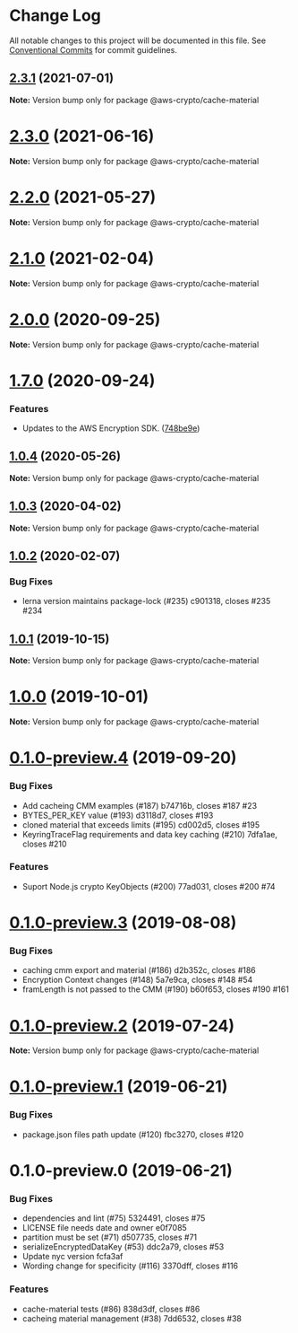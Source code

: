 # Change Log

All notable changes to this project will be documented in this file.
See [Conventional Commits](https://conventionalcommits.org) for commit guidelines.

## [2.3.1](https://github.com/aws/aws-encryption-sdk-javascript/compare/v2.3.0...v2.3.1) (2021-07-01)

**Note:** Version bump only for package @aws-crypto/cache-material





# [2.3.0](https://github.com/aws/aws-encryption-sdk-javascript/compare/v2.2.1...v2.3.0) (2021-06-16)

**Note:** Version bump only for package @aws-crypto/cache-material





# [2.2.0](https://github.com/aws/private-aws-encryption-sdk-javascript-staging/compare/@aws-crypto/cache-material@2.1.0...@aws-crypto/cache-material@2.2.0) (2021-05-27)

**Note:** Version bump only for package @aws-crypto/cache-material





# [2.1.0](https://github.com/aws/aws-encryption-sdk-javascript/compare/@aws-crypto/cache-material@2.0.0...@aws-crypto/cache-material@2.1.0) (2021-02-04)

**Note:** Version bump only for package @aws-crypto/cache-material





# [2.0.0](https://github.com/aws/private-aws-encryption-sdk-javascript-staging/compare/@aws-crypto/cache-material@1.7.0...@aws-crypto/cache-material@2.0.0) (2020-09-25)

**Note:** Version bump only for package @aws-crypto/cache-material





# [1.7.0](https://github.com/aws/private-aws-encryption-sdk-javascript-staging/compare/@aws-crypto/cache-material@1.0.4...@aws-crypto/cache-material@1.7.0) (2020-09-24)


### Features

* Updates to the AWS Encryption SDK. ([748be9e](https://github.com/aws/private-aws-encryption-sdk-javascript-staging/commit/748be9e1799d999a350e9cafbf902d43aeab0aa5))





## [1.0.4](https://github.com/aws/aws-encryption-sdk-javascript/compare/@aws-crypto/cache-material@1.0.3...@aws-crypto/cache-material@1.0.4) (2020-05-26)

**Note:** Version bump only for package @aws-crypto/cache-material





## [1.0.3](https://github.com/aws/aws-encryption-sdk-javascript/compare/@aws-crypto/cache-material@1.0.2...@aws-crypto/cache-material@1.0.3) (2020-04-02)

**Note:** Version bump only for package @aws-crypto/cache-material





## [1.0.2](/compare/@aws-crypto/cache-material@1.0.1...@aws-crypto/cache-material@1.0.2) (2020-02-07)


### Bug Fixes

* lerna version maintains package-lock (#235) c901318, closes #235 #234





## [1.0.1](/compare/@aws-crypto/cache-material@1.0.0...@aws-crypto/cache-material@1.0.1) (2019-10-15)

**Note:** Version bump only for package @aws-crypto/cache-material





# [1.0.0](/compare/@aws-crypto/cache-material@0.1.0-preview.4...@aws-crypto/cache-material@1.0.0) (2019-10-01)

**Note:** Version bump only for package @aws-crypto/cache-material





# [0.1.0-preview.4](/compare/@aws-crypto/cache-material@0.1.0-preview.3...@aws-crypto/cache-material@0.1.0-preview.4) (2019-09-20)


### Bug Fixes

* Add cacheing CMM examples (#187) b74716b, closes #187 #23
* BYTES_PER_KEY value (#193) d3118d7, closes #193
* cloned material that exceeds limits (#195) cd002d5, closes #195
* KeyringTraceFlag requirements and data key caching (#210) 7dfa1ae, closes #210


### Features

* Suport Node.js crypto KeyObjects (#200) 77ad031, closes #200 #74





# [0.1.0-preview.3](/compare/@aws-crypto/cache-material@0.1.0-preview.2...@aws-crypto/cache-material@0.1.0-preview.3) (2019-08-08)


### Bug Fixes

* caching cmm export and material (#186) d2b352c, closes #186
* Encryption Context changes (#148) 5a7e9ca, closes #148 #54
* framLength is not passed to the CMM (#190) b60f653, closes #190 #161





# [0.1.0-preview.2](/compare/@aws-crypto/cache-material@0.1.0-preview.1...@aws-crypto/cache-material@0.1.0-preview.2) (2019-07-24)

**Note:** Version bump only for package @aws-crypto/cache-material





# [0.1.0-preview.1](/compare/@aws-crypto/cache-material@0.1.0-preview.0...@aws-crypto/cache-material@0.1.0-preview.1) (2019-06-21)


### Bug Fixes

* package.json files path update (#120) fbc3270, closes #120





# 0.1.0-preview.0 (2019-06-21)


### Bug Fixes

* dependencies and lint (#75) 5324491, closes #75
* LICENSE file needs date and owner e0f7085
* partition must be set (#71) d507735, closes #71
* serializeEncryptedDataKey (#53) ddc2a79, closes #53
* Update nyc version fcfa3af
* Wording change for specificity (#116) 3370dff, closes #116


### Features

* cache-material tests (#86) 838d3df, closes #86
* cacheing material management (#38) 7dd6532, closes #38
